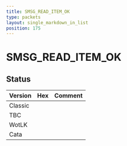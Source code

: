 ```yaml
---
title: SMSG_READ_ITEM_OK
type: packets
layout: single_markdown_in_list
position: 175
---
```


# SMSG_READ_ITEM_OK

## Status

Version | Hex | Comment
---------- | ---------- | ---------- 
Classic |  |  
TBC |  |  
WotLK |  |  
Cata |  |  
